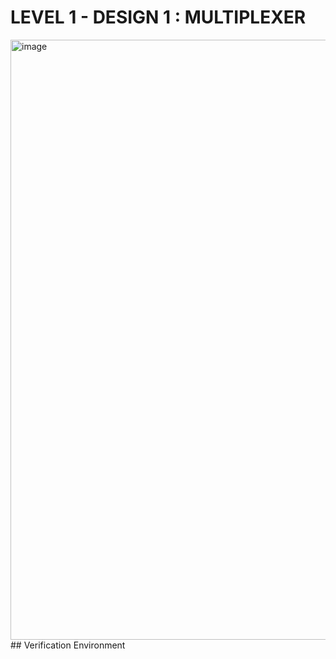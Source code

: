 # LEVEL 1 - DESIGN 1 : MULTIPLEXER
<img width="960" alt="image" src="https://user-images.githubusercontent.com/102654877/180646242-a161d318-0ed7-4524-aee4-ff08ec4035f9.png">
## Verification Environment
